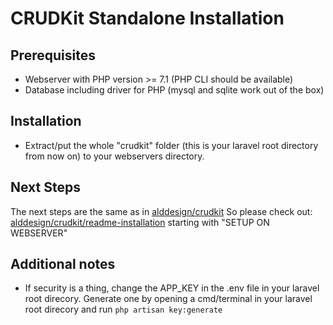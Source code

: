 # CRUDKit Standalone Installation
## Prerequisites
* Webserver with PHP version >= 7.1 (PHP CLI should be available)
* Database including driver for PHP (mysql and sqlite work out of the box)

## Installation
* Extract/put the whole "crudkit" folder (this is your laravel root directory from now on) to your webservers <htdocs> directory.
	
## Next Steps
The next steps are the same as in [alddesign/crudkit](https://github.com/alddesign/crudkit)
So please check out: [alddesign/crudkit/readme-installation](https://github.com/alddesign/crudkit/blob/master/readme-installation.md) starting with "SETUP ON WEBSERVER"

## Additional notes
* If security is a thing, change the APP_KEY in the .env file in your laravel root direcory. Generate one by opening a cmd/terminal in your laravel root direcory and run `php artisan key:generate`

